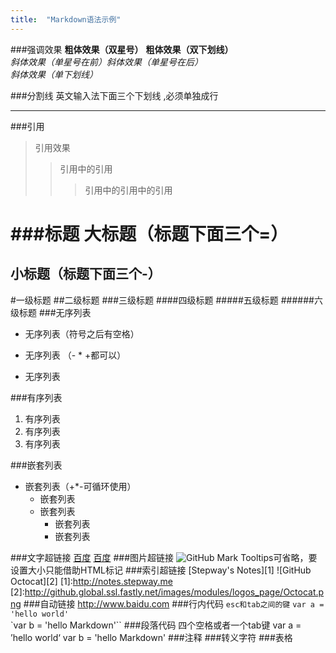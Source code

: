 ```yaml
---
title:  "Markdown语法示例"
---
```

###强调效果
**粗体效果（双星号）**  __粗体效果（双下划线）__    
*斜体效果（单星号在前）斜体效果（单星号在后）*  
_斜体效果（单下划线）_  
<!-- more --> 
###分割线
英文输入法下面三个下划线 ,必须单独成行
___
###引用
> 引用效果
>> 引用中的引用
>>>引用中的引用中的引用     

###标题
大标题（标题下面三个=）
===
小标题（标题下面三个-）
---
#一级标题
##二级标题
###三级标题
####四级标题
#####五级标题
######六级标题
###无序列表
- 无序列表（符号之后有空格）
* 无序列表 （- * +都可以）
+ 无序列表

###有序列表
1. 有序列表
2. 有序列表
3. 有序列表

###嵌套列表
+ 嵌套列表（+*-可循环使用）
   + 嵌套列表
   + 嵌套列表
     + 嵌套列表
     + 嵌套列表    

###文字超链接
[百度](http://www.baidu.com)
[百度](http://www.baidu.com "百度")
###图片超链接
![GitHub Mark](http://github.global.ssl.fastly.net/images/modules/logos_page/GitHub-Mark.png "GitHub Mark")
Tooltips可省略，要设置大小只能借助HTML标记
###索引超链接
[Stepway's Notes][1]
![GitHub Octocat][2]
[1]:http://notes.stepway.me
[2]:http://github.global.ssl.fastly.net/images/modules/logos_page/Octocat.png
###自动链接
<http://www.baidu.com>
###行内代码
`esc和tab之间的键`
`var a = 'hello world'`  
`var b = 'hello Markdown'``
###段落代码
	四个空格或者一个tab键
	var a = ’hello world‘
	var b = 'hello Markdown'
###注释
###转义字符
###表格




